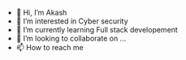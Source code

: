- 👋 Hi, I’m Akash
- 👀 I’m interested in Cyber security 
- 🌱 I’m currently learning Full stack developement
- 💞️ I’m looking to collaborate on ...
- 📫 How to reach me 

<!---
Akashscorpion/Akashscorpion is a ✨ special ✨ repository because its `README.md` (this file) appears on your GitHub profile.
You can click the Preview link to take a look at your changes.
--->
